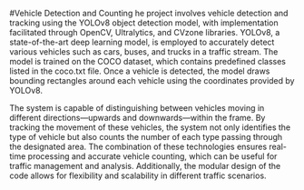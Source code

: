 #Vehicle Detection and Counting
he project involves vehicle detection and tracking using the YOLOv8 object detection model, with implementation facilitated through OpenCV, Ultralytics, and CVzone libraries. YOLOv8, a state-of-the-art deep learning model, is employed to accurately detect various vehicles such as cars, buses, and trucks in a traffic stream. The model is trained on the COCO dataset, which contains predefined classes listed in the coco.txt file. Once a vehicle is detected, the model draws bounding rectangles around each vehicle using the coordinates provided by YOLOv8.

The system is capable of distinguishing between vehicles moving in different directions—upwards and downwards—within the frame. By tracking the movement of these vehicles, the system not only identifies the type of vehicle but also counts the number of each type passing through the designated area. The combination of these technologies ensures real-time processing and accurate vehicle counting, which can be useful for traffic management and analysis. Additionally, the modular design of the code allows for flexibility and scalability in different traffic scenarios.

